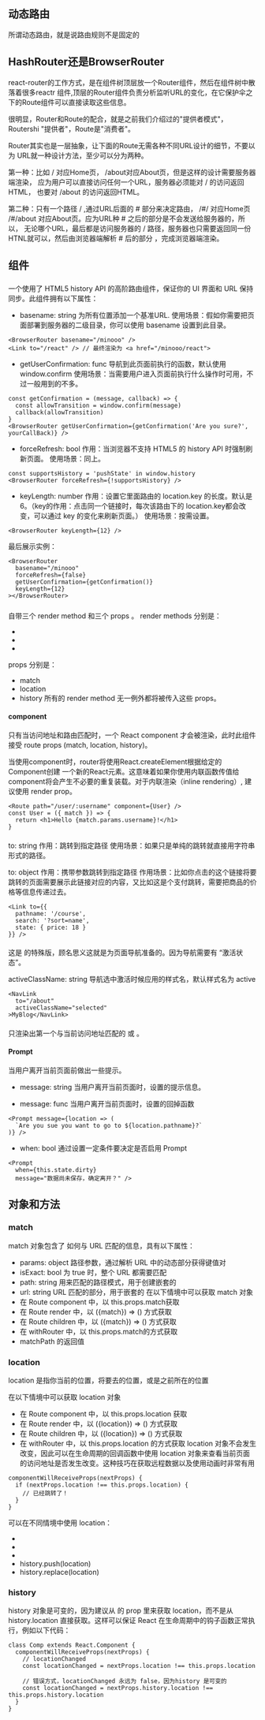 ## 动态路由
所谓动态路由，就是说路由规则不是固定的
## HashRouter还是BrowserRouter
react-router的工作方式，是在组件树顶层放一个Router组件，然后在组件树中散落着很多reactr
组件,顶层的Router组件负责分析监听URL的变化，在它保护伞之下的Route组件可以直接读取这些信息。

很明显，Router和Route的配合，就是之前我们介绍过的"提供者模式"，Routershi 
"提供者"，Route是"消费者"。

Router其实也是一层抽象，让下面的Route无需各种不同URL设计的细节，不要以为
URL就一种设计方法，至少可以分为两种。

第一种：比如 / 对应Home页， /about对应About页，但是这样的设计需要服务器端渲染，
应为用户可以直接访问任何一个URL，服务器必须能对 / 的访问返回HTML， 也要对 /about 的访问返回HTML。

第二种：只有一个路径 / ,通过URL后面的 # 部分来决定路由， /#/ 对应Home页
/#/about 对应About页。应为URL种 # 之后的部分是不会发送给服务器的，所以，
无论哪个URL，最后都是访问服务器的 / 路径，服务器也只需要返回同一份HTNL就可以，然后由浏览器端解析 # 后的部分
，完成浏览器端渲染。
## 组件
### <BrowserRouter> 
一个使用了 HTML5 history API 的高阶路由组件，保证你的 UI 界面和 URL 保持同步。此组件拥有以下属性：
* basename: string 
为所有位置添加一个基准URL.
使用场景：假如你需要把页面部署到服务器的二级目录，你可以使用 basename 设置到此目录。
```
<BrowserRouter basename="/minooo" />
<Link to="/react" /> // 最终渲染为 <a href="/minooo/react">
```
* getUserConfirmation: func 
导航到此页面前执行的函数，默认使用 window.confirm
使用场景：当需要用户进入页面前执行什么操作时可用，不过一般用到的不多。
```
const getConfirmation = (message, callback) => {
  const allowTransition = window.confirm(message)
  callback(allowTransition)
}
<BrowserRouter getUserConfirmation={getConfirmation('Are you sure?', yourCallBack)} />
```
* forceRefresh: bool
作用：当浏览器不支持 HTML5 的 history API 时强制刷新页面。
使用场景：同上。
```
const supportsHistory = 'pushState' in window.history
<BrowserRouter forceRefresh={!supportsHistory} />
```
* keyLength: number
作用：设置它里面路由的 location.key 的长度。默认是6。（key的作用：点击同一个链接时，每次该路由下的 location.key都会改变，可以通过 key 的变化来刷新页面。）
使用场景：按需设置。
```
<BrowserRouter keyLength={12} />
```

最后展示实例：
```
<BrowserRouter
  basename="/minooo"
  forceRefresh={false}
  getUserConfirmation={getConfirmation()}
  keyLength={12}
></BrowserRouter>
```
### <Route>
<Route> 自带三个 render method 和三个 props 。
render methods 分别是：
* <Route component>
* <Route render>
* <Route children>
props 分别是：
* match
* location
* history
所有的 render method 无一例外都将被传入这些 props。
#### component
只有当访问地址和路由匹配时，一个 React component 才会被渲染，此时此组件接受 route props (match, location, history)。

当使用component时，router将使用React.createElement根据给定的Component创建
一个新的React元素。这意味着如果你使用内联函数传值给component将会产生不必要的重复装载。对于内联渲染（inline rendering）, 建议使用 render prop。
```
<Route path="/user/:username" component={User} />
const User = ({ match }) => {
  return <h1>Hello {match.params.username}!</h1>
}
```
#### <Link>
to: string
作用：跳转到指定路径
使用场景：如果只是单纯的跳转就直接用字符串形式的路径。
> <Link to="/courses" />

to: object
作用：携带参数跳转到指定路径
作用场景：比如你点击的这个链接将要跳转的页面需要展示此链接对应的内容，又比如这是个支付跳转，需要把商品的价格等信息传递过去。
```
<Link to={{
  pathname: '/course',
  search: '?sort=name',
  state: { price: 18 }
}} />
```
#### <NavLink>
这是 <Link> 的特殊版，顾名思义这就是为页面导航准备的。因为导航需要有 “激活状态”。

activeClassName: string
导航选中激活时候应用的样式名，默认样式名为 active
```
<NavLink
  to="/about"
  activeClassName="selected"
>MyBlog</NavLink>
```
#### <Switch>
只渲染出第一个与当前访问地址匹配的 <Route> 或 <Redirect>。

#### Prompt
当用户离开当前页面前做出一些提示。
* message: string
当用户离开当前页面时，设置的提示信息。
> <Prompt message="确定要离开？" />

* message: func
当用户离开当前页面时，设置的回掉函数
```
<Prompt message={location => (
  `Are you sue you want to go to ${location.pathname}?` 
)} />
```
* when: bool
通过设置一定条件要决定是否启用 Prompt

```
<Prompt 
  when={this.state.dirty} 
  message="数据尚未保存，确定离开？" />
```
## 对象和方法
### match
match 对象包含了 <Route path> 如何与 URL 匹配的信息，具有以下属性：
* params: object 路径参数，通过解析 URL 中的动态部分获得键值对
* isExact: bool 为 true 时，整个 URL 都需要匹配
* path: string 用来匹配的路径模式，用于创建嵌套的 <Route>
* url: string URL 匹配的部分，用于嵌套的 <Link>
在以下情境中可以获取 match 对象
* 在 Route component 中，以 this.props.match获取
* 在 Route render 中，以 ({match}) => () 方式获取
* 在 Route children 中，以 ({match}) => () 方式获取
* 在 withRouter 中，以 this.props.match的方式获取
* matchPath 的返回值
### location
location 是指你当前的位置，将要去的位置，或是之前所在的位置

在以下情境中可以获取 location 对象

* 在 Route component 中，以 this.props.location 获取
* 在 Route render 中，以 ({location}) => () 方式获取
* 在 Route children 中，以 ({location}) => () 方式获取
* 在 withRouter 中，以 this.props.location 的方式获取
location 对象不会发生改变，因此可以在生命周期的回调函数中使用 location 对象来查看当前页面的访问地址是否发生改变。这种技巧在获取远程数据以及使用动画时非常有用
```
componentWillReceiveProps(nextProps) {
  if (nextProps.location !== this.props.location) {
    // 已经跳转了！
  }
}
```
可以在不同情境中使用 location：
* <Link to={location} />
* <NaviveLink to={location} />
* <Redirect to={location />
* history.push(location)
* history.replace(location)

### history
history 对象是可变的，因为建议从 <Route> 的 prop 里来获取 location，而不是从 history.location 直接获取。这样可以保证 React 在生命周期中的钩子函数正常执行，例如以下代码：
```
class Comp extends React.Component {
  componentWillReceiveProps(nextProps) {
    // locationChanged
    const locationChanged = nextProps.location !== this.props.location

    // 错误方式，locationChanged 永远为 false，因为history 是可变的
    const locationChanged = nextProps.history.location !== this.props.history.location
  }
}
```